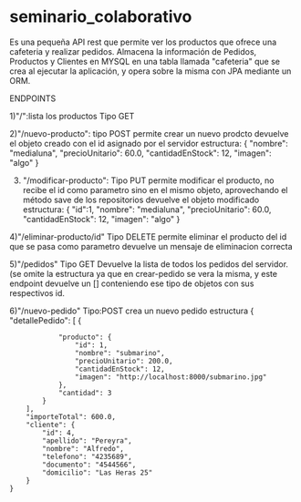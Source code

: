 # seminario_colaborativo

Es una pequeña API rest que permite ver los productos que ofrece una cafeteria y realizar pedidos.
Almacena la información de Pedidos, Productos y Clientes en MYSQL en una tabla llamada "cafeteria"
que se crea al ejecutar la aplicación, y opera sobre la misma con JPA mediante un ORM.

ENDPOINTS

1)"/":lista los productos Tipo GET

2)"/nuevo-producto":
  tipo POST
  permite crear un nuevo prodcto
  devuelve el objeto creado con el id asignado por el servidor
  estructura:  {
        "nombre": "medialuna",
        "precioUnitario": 60.0,
        "cantidadEnStock": 12,
        "imagen": "algo"
    }
    
3) "/modificar-producto":
 Tipo PUT permite modificar el producto, no recibe el id como parametro sino en el mismo objeto, aprovechando el método save de los repositorios
 devuelve el objeto modificado
 estructura:  {
        "id":1,
        "nombre": "medialuna",
        "precioUnitario": 60.0,
        "cantidadEnStock": 12,
        "imagen": "algo"
    }
    
 4)"/eliminar-producto/id" 
 Tipo DELETE permite eliminar el producto del id que se pasa como parametro
 devuelve un mensaje de eliminacion correcta
 
 5)"/pedidos"
 Tipo GET
 Devuelve la lista de todos los pedidos del servidor.(se omite la estructura ya que en crear-pedido se vera la misma,
 y este endpoint devuelve un [] conteniendo ese tipo de objetos con sus respectivos id.
 
 6)"/nuevo-pedido"
 Tipo:POST crea un nuevo pedido
 estructura
     {       
        "detallePedido": [
            {
                
                "producto": {
                    "id": 1,
                    "nombre": "submarino",
                    "precioUnitario": 200.0,
                    "cantidadEnStock": 12,
                    "imagen": "http://localhost:8000/submarino.jpg"
                },
                "cantidad": 3
            }
        ],
        "importeTotal": 600.0,
        "cliente": {
            "id": 4,
            "apellido": "Pereyra",
            "nombre": "Alfredo",
            "telefono": "4235689",
            "documento": "4544566",
            "domicilio": "Las Heras 25"
        }
    }
 
 
